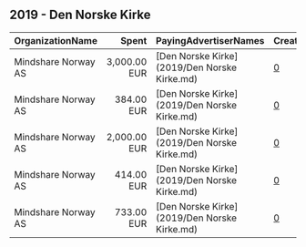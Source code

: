 ## 2019 - Den Norske Kirke 
|OrganizationName|Spent|PayingAdvertiserNames|CreativeUrls|Impressions|Genders|AgeBrackets|CountryCodes|BillingAddresses|CandidateBallotInformation|
|:---|---:|:---|:---|---:|:---|:---|:---|:---|:---|
|Mindshare Norway AS|3,000.00 EUR|[Den Norske Kirke](2019/Den Norske Kirke.md)|[0](https://www.snap.com/political-ads/asset/d1ac2f3540c088e0fecf11d9f096f2a9db8fb8b2bae14ade954bbd00838b8a1c?mediaType=png)|1,904,856||18+|norway|"Kongens gate 6,Oslo,0153,NO"||
|Mindshare Norway AS|384.00 EUR|[Den Norske Kirke](2019/Den Norske Kirke.md)|[0](https://www.snap.com/political-ads/asset/7a796db26b7966ce8241f4ff81115cdf778d0699e25372f97f9038ae82e9a5b9?mediaType=mp4)|264,676||15-30|norway|"Kongens gate 6,Oslo,0153,NO"||
|Mindshare Norway AS|2,000.00 EUR|[Den Norske Kirke](2019/Den Norske Kirke.md)|[0](https://www.snap.com/political-ads/asset/effd9efa82477013b021900712a38206fa5014113414214c812bfaaddf3c10f6?mediaType=png)|1,589,179||14-17|norway|"Kongens gate 6,Oslo,0153,NO"||
|Mindshare Norway AS|414.00 EUR|[Den Norske Kirke](2019/Den Norske Kirke.md)|[0](https://www.snap.com/political-ads/asset/9d855132b650876ab2d8d8dffd3eba4e0f7ca4b73895ac44c6f1cd96fbe10b91?mediaType=mp4)|240,651||15-30|norway|"Kongens gate 6,Oslo,0153,NO"||
|Mindshare Norway AS|733.00 EUR|[Den Norske Kirke](2019/Den Norske Kirke.md)|[0](https://www.snap.com/political-ads/asset/486797875f20b6204c834719268ad3f44b6dcd42ba895854f2cb5b0fefb7348f?mediaType=mp4)|444,294||15-30|norway|"Kongens gate 6,Oslo,0153,NO"||
